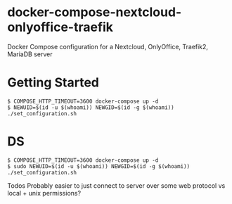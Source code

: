 # docker-compose-nextcloud-onlyoffice-traefik

Docker Compose configuration for a Nextcloud, OnlyOffice, Traefik2, MariaDB server

# Getting Started

```
$ COMPOSE_HTTP_TIMEOUT=3600 docker-compose up -d
$ NEWUID=$(id -u $(whoami)) NEWGID=$(id -g $(whoami)) ./set_configuration.sh
```

# DS

```
$ COMPOSE_HTTP_TIMEOUT=3600 docker-compose up -d
$ sudo NEWUID=$(id -u $(whoami)) NEWGID=$(id -g $(whoami)) ./set_configuration.sh
```

Todos
Probably easier to just connect to server over some web protocol vs local + unix permissions?
